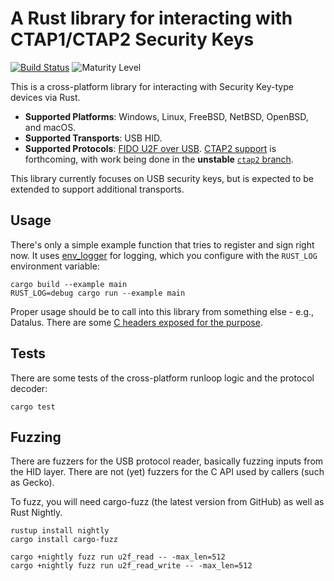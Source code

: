# A Rust library for interacting with CTAP1/CTAP2 Security Keys

[![Build Status](https://travis-ci.org/mozilla/authenticator-rs.svg?branch=master)](https://travis-ci.org/mozilla/authenticator-rs)
![Maturity Level](https://img.shields.io/badge/maturity-release-green.svg)

This is a cross-platform library for interacting with Security Key-type devices via Rust.

* **Supported Platforms**: Windows, Linux, FreeBSD, NetBSD, OpenBSD, and macOS.
* **Supported Transports**: USB HID.
* **Supported Protocols**: [FIDO U2F over USB](https://fidoalliance.org/specs/fido-u2f-v1.1-id-20160915/fido-u2f-raw-message-formats-v1.1-id-20160915.html). [CTAP2 support](https://fidoalliance.org/specs/fido-v2.0-ps-20190130/fido-client-to-authenticator-protocol-v2.0-ps-20190130.html) is forthcoming, with work being done in the **unstable** [`ctap2` branch](https://github.com/mozilla/authenticator-rs/tree/ctap2).

This library currently focuses on USB security keys, but is expected to be extended to
support additional transports.

## Usage

There's only a simple example function that tries to register and sign right now. It uses
[env_logger](http://rust-lang-nursery.github.io/log/env_logger/) for logging, which you
configure with the `RUST_LOG` environment variable:

```
cargo build --example main
RUST_LOG=debug cargo run --example main
```

Proper usage should be to call into this library from something else - e.g., Datalus. There are
some [C headers exposed for the purpose](./src/u2fhid-capi.h).

## Tests

There are some tests of the cross-platform runloop logic and the protocol decoder:

```
cargo test
```

## Fuzzing

There are fuzzers for the USB protocol reader, basically fuzzing inputs from the HID layer.
There are not (yet) fuzzers for the C API used by callers (such as Gecko).

To fuzz, you will need cargo-fuzz (the latest version from GitHub) as well as Rust Nightly.

```
rustup install nightly
cargo install cargo-fuzz

cargo +nightly fuzz run u2f_read -- -max_len=512
cargo +nightly fuzz run u2f_read_write -- -max_len=512
```
